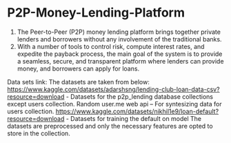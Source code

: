 # P2P-Money-Lending-Platform

1. The Peer-to-Peer (P2P) money lending platform brings together private lenders and borrowers without any involvement of the traditional banks. ​
2. With a number of tools to control risk, compute interest rates, and expedite the payback process, the main goal of the system is to provide a seamless, secure, and transparent platform where lenders can provide money, and borrowers can apply for loans.

Data sets link:
The datasets are taken from below:​
https://www.kaggle.com/datasets/adarshsng/lending-club-loan-data-csv?resource=download - Datasets for the p2p_lending database collections except users collection.​
Random user.me web api – For syntesizing data for users collection.​
https://www.kaggle.com/datasets/nikhil1e9/loan-default?resource=download - Datasets for training the default on model​
The datasets are preprocessed and only the necessary features are opted to store in the collection.​
